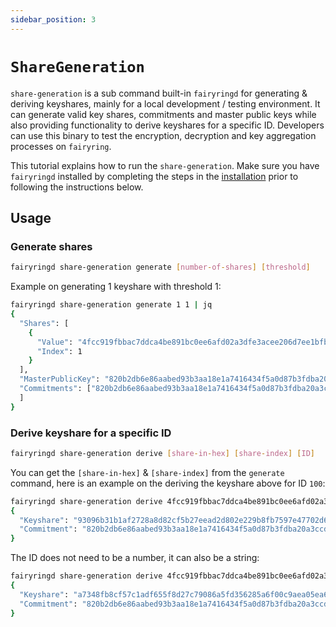 ```yaml
---
sidebar_position: 3
---
```


# `ShareGeneration`

`share-generation` is a sub command built-in `fairyringd` for generating & deriving keyshares, mainly for a local development / testing environment.
It can generate valid key shares, commitments and master public keys while also providing functionality to derive keyshares for a specific ID.
Developers can use this binary to test the encryption, decryption and key aggregation processes on `fairyring`.

This tutorial explains how to run the `share-generation`.
Make sure you have `fairyringd` installed by completing the steps in the [installation](../running-a-node/installation.md) prior to following the instructions below.

## Usage

### Generate shares

```bash
fairyringd share-generation generate [number-of-shares] [threshold]
```

Example on generating 1 keyshare with threshold 1:

```bash
fairyringd share-generation generate 1 1 | jq
{
  "Shares": [
    {
      "Value": "4fcc919fbbac7ddca4be891bc0ee6afd02a3dfe3acee206d7ee1bfba42abeba6",
      "Index": 1
    }
  ],
  "MasterPublicKey": "820b2db6e86aabed93b3aa18e1a7416434f5a0d87b3fdba20a3ccd331472dc4285e4b10d0ca8f3e340924c2b858df5d1",
  "Commitments": ["820b2db6e86aabed93b3aa18e1a7416434f5a0d87b3fdba20a3ccd331472dc4285e4b10d0ca8f3e340924c2b858df5d1"
  ]
}
```

### Derive keyshare for a specific ID

```bash
fairyringd share-generation derive [share-in-hex] [share-index] [ID]
```

You can get the `[share-in-hex]` & `[share-index]` from the `generate` command, here is an example on the deriving the keyshare above for ID `100`:

```bash
fairyringd share-generation derive 4fcc919fbbac7ddca4be891bc0ee6afd02a3dfe3acee206d7ee1bfba42abeba6 1 100 | jq
{
  "Keyshare": "93096b31b1af2728a8d82cf5b27eead2d802e229b8fb7597e47702d691ee65d271cf2f6c4728f8aee0bc042636b2c86400d721d2355aeb307b88906b9e403025bb8566a4adc58b1c412cf11fab8ed9cd357ebbaa1db5f2deb31327c7b901e1ec",
  "Commitment": "820b2db6e86aabed93b3aa18e1a7416434f5a0d87b3fdba20a3ccd331472dc4285e4b10d0ca8f3e340924c2b858df5d1"
}
```

The ID does not need to be a number, it can also be a string:

```bash
fairyringd share-generation derive 4fcc919fbbac7ddca4be891bc0ee6afd02a3dfe3acee206d7ee1bfba42abeba6 1 "target_id" | jq
{
  "Keyshare": "a7348fb8cf57c1adf655f8d27c79086a5fd356285a6f00c9aea05ea6d2a8da63e08ea27d10d91b83be0778fc652d9c920ed18690f5e776ec3fb57e2504949bbe31deef8648c488263d871f040d5d2781068a3c2f78b057fef57397310367fb7d",
  "Commitment": "820b2db6e86aabed93b3aa18e1a7416434f5a0d87b3fdba20a3ccd331472dc4285e4b10d0ca8f3e340924c2b858df5d1"
}
```
